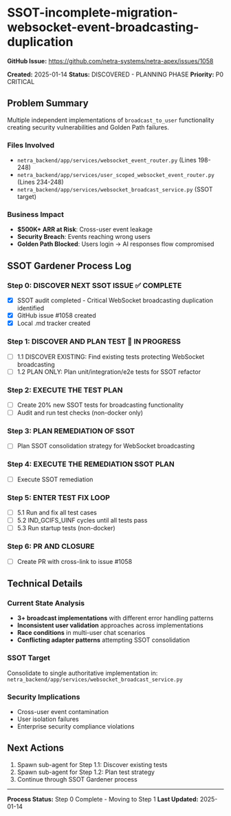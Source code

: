 # SSOT-incomplete-migration-websocket-event-broadcasting-duplication

**GitHub Issue:** https://github.com/netra-systems/netra-apex/issues/1058

**Created:** 2025-01-14
**Status:** DISCOVERED - PLANNING PHASE
**Priority:** P0 CRITICAL

## Problem Summary
Multiple independent implementations of `broadcast_to_user` functionality creating security vulnerabilities and Golden Path failures.

### Files Involved
- `netra_backend/app/services/websocket_event_router.py` (Lines 198-248)
- `netra_backend/app/services/user_scoped_websocket_event_router.py` (Lines 234-248)
- `netra_backend/app/services/websocket_broadcast_service.py` (SSOT target)

### Business Impact
- **$500K+ ARR at Risk**: Cross-user event leakage
- **Security Breach**: Events reaching wrong users
- **Golden Path Blocked**: Users login → AI responses flow compromised

## SSOT Gardener Process Log

### Step 0: DISCOVER NEXT SSOT ISSUE ✅ COMPLETE
- [x] SSOT audit completed - Critical WebSocket broadcasting duplication identified
- [x] GitHub issue #1058 created
- [x] Local .md tracker created

### Step 1: DISCOVER AND PLAN TEST 🔄 IN PROGRESS
- [ ] 1.1 DISCOVER EXISTING: Find existing tests protecting WebSocket broadcasting
- [ ] 1.2 PLAN ONLY: Plan unit/integration/e2e tests for SSOT refactor

### Step 2: EXECUTE THE TEST PLAN
- [ ] Create 20% new SSOT tests for broadcasting functionality
- [ ] Audit and run test checks (non-docker only)

### Step 3: PLAN REMEDIATION OF SSOT
- [ ] Plan SSOT consolidation strategy for WebSocket broadcasting

### Step 4: EXECUTE THE REMEDIATION SSOT PLAN
- [ ] Execute SSOT remediation

### Step 5: ENTER TEST FIX LOOP
- [ ] 5.1 Run and fix all test cases
- [ ] 5.2 IND_GCIFS_UINF cycles until all tests pass
- [ ] 5.3 Run startup tests (non-docker)

### Step 6: PR AND CLOSURE
- [ ] Create PR with cross-link to issue #1058

## Technical Details

### Current State Analysis
- **3+ broadcast implementations** with different error handling patterns
- **Inconsistent user validation** approaches across implementations
- **Race conditions** in multi-user chat scenarios
- **Conflicting adapter patterns** attempting SSOT consolidation

### SSOT Target
Consolidate to single authoritative implementation in:
`netra_backend/app/services/websocket_broadcast_service.py`

### Security Implications
- Cross-user event contamination
- User isolation failures
- Enterprise security compliance violations

## Next Actions
1. Spawn sub-agent for Step 1.1: Discover existing tests
2. Spawn sub-agent for Step 1.2: Plan test strategy
3. Continue through SSOT Gardener process

---
**Process Status:** Step 0 Complete - Moving to Step 1
**Last Updated:** 2025-01-14